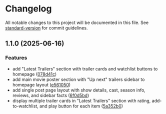 # Changelog

All notable changes to this project will be documented in this file. See [standard-version](https://github.com/conventional-changelog/standard-version) for commit guidelines.

## 1.1.0 (2025-06-16)


### Features

* add "Latest Trailers" section with trailer cards and watchlist buttons to homepage ([078d41c](https://github.com/hrithikBiswas/xmdb/commit/078d41c14afa4ae376c7be0a72044869b68ef93f))
* add main movie poster section with "Up next" trailers sidebar to homepage layout ([e561050](https://github.com/hrithikBiswas/xmdb/commit/e561050b2cdafe9efc89df1971a934e90e1e3f84))
* add single post page layout with show details, cast, season info, reviews, and sidebar facts ([6f0d5bd](https://github.com/hrithikBiswas/xmdb/commit/6f0d5bddb51c503b23c6baad6ef0ffbedb5ca99b))
* display multiple trailer cards in "Latest Trailers" section with rating, add-to-watchlist, and play button for each item ([5a352b0](https://github.com/hrithikBiswas/xmdb/commit/5a352b08e1559716831154ce9ae9dd400598d154))
